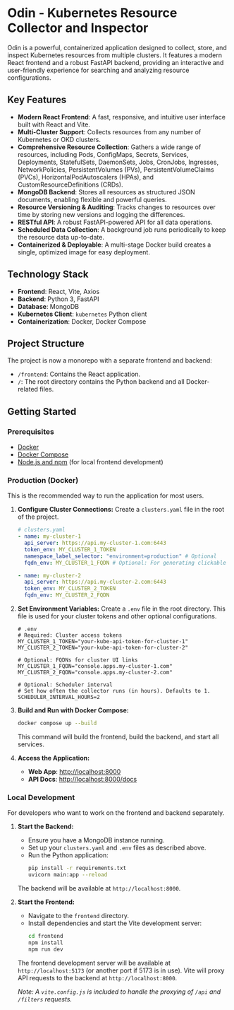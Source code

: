 # Odin - Kubernetes Resource Collector and Inspector

Odin is a powerful, containerized application designed to collect, store, and inspect Kubernetes resources from multiple clusters. It features a modern React frontend and a robust FastAPI backend, providing an interactive and user-friendly experience for searching and analyzing resource configurations.

## Key Features

- **Modern React Frontend**: A fast, responsive, and intuitive user interface built with React and Vite.
- **Multi-Cluster Support**: Collects resources from any number of Kubernetes or OKD clusters.
- **Comprehensive Resource Collection**: Gathers a wide range of resources, including Pods, ConfigMaps, Secrets, Services, Deployments, StatefulSets, DaemonSets, Jobs, CronJobs, Ingresses, NetworkPolicies, PersistentVolumes (PVs), PersistentVolumeClaims (PVCs), HorizontalPodAutoscalers (HPAs), and CustomResourceDefinitions (CRDs).
- **MongoDB Backend**: Stores all resources as structured JSON documents, enabling flexible and powerful queries.
- **Resource Versioning & Auditing**: Tracks changes to resources over time by storing new versions and logging the differences.
- **RESTful API**: A robust FastAPI-powered API for all data operations.
- **Scheduled Data Collection**: A background job runs periodically to keep the resource data up-to-date.
- **Containerized & Deployable**: A multi-stage Docker build creates a single, optimized image for easy deployment.

## Technology Stack

- **Frontend**: React, Vite, Axios
- **Backend**: Python 3, FastAPI
- **Database**: MongoDB
- **Kubernetes Client**: `kubernetes` Python client
- **Containerization**: Docker, Docker Compose

## Project Structure

The project is now a monorepo with a separate frontend and backend:
-   `/frontend`: Contains the React application.
-   `/`: The root directory contains the Python backend and all Docker-related files.

## Getting Started

### Prerequisites

- [Docker](https://docs.docker.com/get-docker/)
- [Docker Compose](https://docs.docker.com/compose/install/)
- [Node.js and npm](https://nodejs.org/en/) (for local frontend development)

### Production (Docker)

This is the recommended way to run the application for most users.

1.  **Configure Cluster Connections:**
    Create a `clusters.yaml` file in the root of the project.
    ```yaml
    # clusters.yaml
    - name: my-cluster-1
      api_server: https://api.my-cluster-1.com:6443
      token_env: MY_CLUSTER_1_TOKEN
      namespace_label_selector: "environment=production" # Optional
      fqdn_env: MY_CLUSTER_1_FQDN # Optional: For generating clickable links

    - name: my-cluster-2
      api_server: https://api.my-cluster-2.com:6443
      token_env: MY_CLUSTER_2_TOKEN
      fqdn_env: MY_CLUSTER_2_FQDN
    ```

2.  **Set Environment Variables:**
    Create a `.env` file in the root directory. This file is used for your cluster tokens and other optional configurations.

    ```env
    # .env
    # Required: Cluster access tokens
    MY_CLUSTER_1_TOKEN="your-kube-api-token-for-cluster-1"
    MY_CLUSTER_2_TOKEN="your-kube-api-token-for-cluster-2"

    # Optional: FQDNs for cluster UI links
    MY_CLUSTER_1_FQDN="console.apps.my-cluster-1.com"
    MY_CLUSTER_2_FQDN="console.apps.my-cluster-2.com"

    # Optional: Scheduler interval
    # Set how often the collector runs (in hours). Defaults to 1.
    SCHEDULER_INTERVAL_HOURS=2
    ```

3.  **Build and Run with Docker Compose:**
    ```bash
    docker compose up --build
    ```
    This command will build the frontend, build the backend, and start all services.

4.  **Access the Application:**
    - **Web App**: [http://localhost:8000](http://localhost:8000)
    - **API Docs**: [http://localhost:8000/docs](http://localhost:8000/docs)

### Local Development

For developers who want to work on the frontend and backend separately.

1.  **Start the Backend:**
    - Ensure you have a MongoDB instance running.
    - Set up your `clusters.yaml` and `.env` files as described above.
    - Run the Python application:
      ```bash
      pip install -r requirements.txt
      uvicorn main:app --reload
      ```
    The backend will be available at `http://localhost:8000`.

2.  **Start the Frontend:**
    - Navigate to the `frontend` directory.
    - Install dependencies and start the Vite development server:
      ```bash
      cd frontend
      npm install
      npm run dev
      ```
    The frontend development server will be available at `http://localhost:5173` (or another port if 5173 is in use). Vite will proxy API requests to the backend at `http://localhost:8000`.

    *Note: A `vite.config.js` is included to handle the proxying of `/api` and `/filters` requests.*